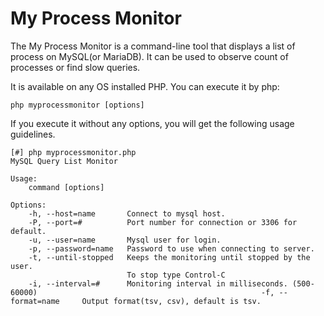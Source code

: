# My Process Monitor

The My Process Monitor is a command-line tool that displays a list of process on MySQL(or MariaDB). It can be used to observe count of processes or find slow queries.

It is available on any OS installed PHP. You can execute it by php:
    
    php myprocessmonitor [options]

If you execute it without any options, you will get the following usage guidelines.

    [#] php myprocessmonitor.php
    MySQL Query List Monitor

    Usage:
        command [options]

    Options:                                                                                                                  
        -h, --host=name       Connect to mysql host.
        -P, --port=#          Port number for connection or 3306 for default.
        -u, --user=name       Mysql user for login.
        -p, --password=name   Password to use when connecting to server.
        -t, --until-stopped   Keeps the monitoring until stopped by the user.
                              To stop type Control-C
        -i, --interval=#      Monitoring interval in milliseconds. (500-60000)                                                  -f, --format=name     Output format(tsv, csv), default is tsv.
